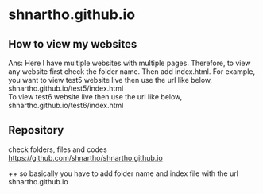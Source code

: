 # shnartho.github.io
## How to view my websites  
Ans: Here I have multiple websites with multiple pages. Therefore, to view any website first check the folder name. Then add index.html. For example, you want to view test5 website live then use the url like below, 
<br>
   shnartho.github.io/test5/index.html  <br>
   To view test6 website live then use the url like below, <br>
   shnartho.github.io/test6/index.html <br>
   
   
## Repository 
check folders, files and codes <br>
https://github.com/shnartho/shnartho.github.io
   
   ++ so basically you have to add folder name and index file with the url shnartho.github.io
   
